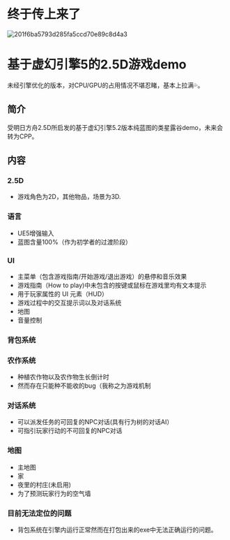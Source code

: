 # 终于传上来了
![201f6ba5793d285fa5ccd70e89c8d4a3](https://github.com/user-attachments/assets/d5e8c341-c80c-4f64-9f4e-1db1c4e83a11)

# 基于虚幻引擎5的2.5D游戏demo

未经引擎优化的版本，对CPU/GPU的占用情况不堪忍睹，基本上拉满💦。

## 简介
受明日方舟2.5D所启发的基于虚幻引擎5.2版本纯蓝图的类星露谷demo，未来会转为CPP。
## 内容
### 2.5D
- 游戏角色为2D，其他物品，场景为3D.
### 语言
- UE5增强输入
- 蓝图含量100%（作为初学者的过渡阶段）
### UI
- 主菜单（包含游戏指南/开始游戏/退出游戏）的悬停和音乐效果
- 游戏指南（How to play)中未包含的按键或鼠标在游戏里均有文本提示
- 用于玩家属性的 UI 元素（HUD）
- 游戏过程中的交互提示词以及对话系统
- 地图
- 音量控制

### 背包系统

### 农作系统
- 种植农作物以及农作物生长倒计时
- 然而存在只能种不能收的bug（我称之为游戏机制
### 对话系统
- 可以派发任务的可回复的NPC对话(具有行为树的对话AI）
- 可指引玩家行动的不可回复的NPC对话
### 地图
- 主地图
- 家
- 夜里的村庄(未启用)
- 为了预测玩家行为的空气墙
### 目前无法定位的问题
- 背包系统在引擎内运行正常然而在打包出来的exe中无法正确运行的问题。
